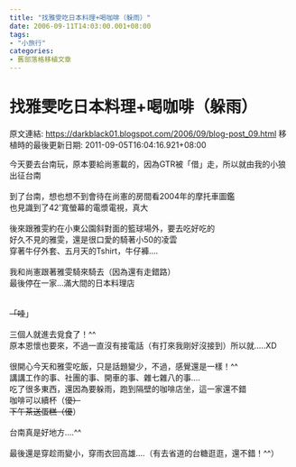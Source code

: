 ```yaml
---
title: "找雅雯吃日本料理+喝咖啡（躲雨）"
date: 2006-09-11T14:03:00.001+08:00
tags: 
- "小旅行"
categories:
- 舊部落格移植文章
---
```


# 找雅雯吃日本料理+喝咖啡（躲雨）

原文連結: https://darkblack01.blogspot.com/2006/09/blog-post_09.html
移植時的最後更新日期: 2011-09-05T16:04:16.921+08:00

今天要去台南玩，原本要給尚憲載的，因為GTR被「借」走，所以就由我的小狼出征台南<br /><br />到了台南，想也想不到會待在尚憲的房間看2004年的摩托車圖鑑<br />也見識到了42'寬螢幕的電漿電視，真大<br /><br />後來跟雅雯約在小東公園斜對面的籃球場外，要去吃好吃的<br />好久不見的雅雯，還是很口愛的騎著小50的凌雲<br />穿著牛仔外套、五月天的Tshirt，牛仔褲....<br /><br />我和尚憲跟著雅雯騎來騎去（因為還有走錯路）<br />最後停在一家...滿大間的日本料理店~~<br /><a name='more'></a><br /><br />「哇~~」<br /><br />三個人就進去覓食了！^^<br />原本恩懷也要來，不過一直沒有接電話（有打來我剛好沒接到）所以就.....XD<br /><br />很開心今天和雅雯吃飯，只是話題變少，不過，感覺還是一樣！^^<br />講講工作的事、社團的事、開車的事、雜七雜八的事....<br />吃了很多東西，還因為要躲雨，跑到隔壁的咖啡店坐，這一家還不錯<br />咖啡可以續杯（優~~）<br />下午茶送蛋糕（優~~）<br /><br />台南真是好地方....^^<br /><br />最後還是穿趁雨變小，穿雨衣回高雄....（有去省道的台糖逛逛，還不錯！^^）
